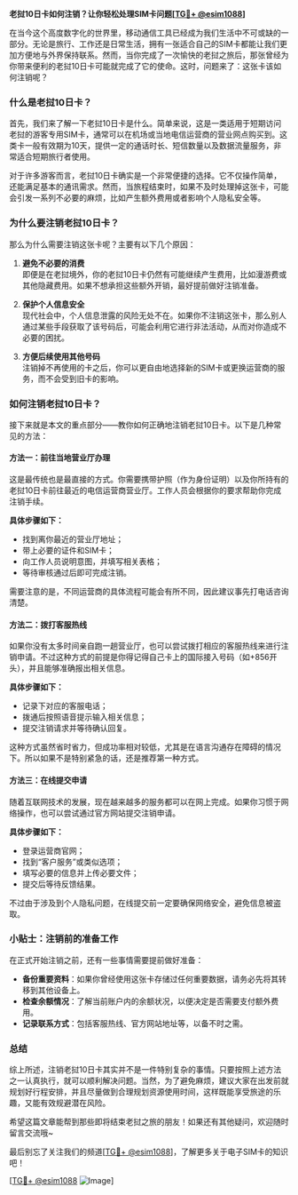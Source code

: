 **老挝10日卡如何注销？让你轻松处理SIM卡问题[[TG💪+ @esim1088](https://t.me/s/esim1088)]**

在当今这个高度数字化的世界里，移动通信工具已经成为我们生活中不可或缺的一部分。无论是旅行、工作还是日常生活，拥有一张适合自己的SIM卡都能让我们更加方便地与外界保持联系。然而，当你完成了一次愉快的老挝之旅后，那张曾经为你带来便利的老挝10日卡可能就完成了它的使命。这时，问题来了：这张卡该如何注销呢？

### 什么是老挝10日卡？

首先，我们来了解一下老挝10日卡是什么。简单来说，这是一类适用于短期访问老挝的游客专用SIM卡，通常可以在机场或当地电信运营商的营业网点购买到。这类卡一般有效期为10天，提供一定的通话时长、短信数量以及数据流量服务，非常适合短期旅行者使用。

对于许多游客而言，老挝10日卡确实是一个非常便捷的选择。它不仅操作简单，还能满足基本的通讯需求。然而，当旅程结束时，如果不及时处理掉这张卡，可能会引发一系列不必要的麻烦，比如产生额外费用或者影响个人隐私安全等。

### 为什么要注销老挝10日卡？

那么为什么需要注销这张卡呢？主要有以下几个原因：

1. **避免不必要的消费**  
   即便是在老挝境外，你的老挝10日卡仍然有可能继续产生费用，比如漫游费或其他隐藏费用。如果不想承担这些额外开销，最好提前做好注销准备。

2. **保护个人信息安全**  
   现代社会中，个人信息泄露的风险无处不在。如果你不注销这张卡，那么别人通过某些手段获取了该号码后，可能会利用它进行非法活动，从而对你造成不必要的困扰。

3. **方便后续使用其他号码**  
   注销掉不再使用的卡之后，你可以更自由地选择新的SIM卡或更换运营商的服务，而不会受到旧卡的影响。

### 如何注销老挝10日卡？

接下来就是本文的重点部分——教你如何正确地注销老挝10日卡。以下是几种常见的方法：

#### 方法一：前往当地营业厅办理
这是最传统也是最直接的方式。你需要携带护照（作为身份证明）以及你所持有的老挝10日卡前往最近的电信运营商营业厅。工作人员会根据你的要求帮助你完成注销手续。

**具体步骤如下：**
- 找到离你最近的营业厅地址；
- 带上必要的证件和SIM卡；
- 向工作人员说明意图，并填写相关表格；
- 等待审核通过后即可完成注销。

需要注意的是，不同运营商的具体流程可能会有所不同，因此建议事先打电话咨询清楚。

#### 方法二：拨打客服热线
如果你没有太多时间亲自跑一趟营业厅，也可以尝试拨打相应的客服热线来进行注销申请。不过这种方式的前提是你得记得自己卡上的国际接入号码（如+856开头），并且能够准确报出相关信息。

**具体步骤如下：**
- 记录下对应的客服电话；
- 拨通后按照语音提示输入相关信息；
- 提交注销请求并等待确认回复。

这种方式虽然省时省力，但成功率相对较低，尤其是在语言沟通存在障碍的情况下。所以如果不是特别紧急的话，还是推荐第一种方式。

#### 方法三：在线提交申请
随着互联网技术的发展，现在越来越多的服务都可以在网上完成。如果你习惯于网络操作，也可以尝试通过官方网站提交注销申请。

**具体步骤如下：**
- 登录运营商官网；
- 找到“客户服务”或类似选项；
- 填写必要的信息并上传必要文件；
- 提交后等待反馈结果。

不过由于涉及到个人隐私问题，在线提交前一定要确保网络安全，避免信息被盗取。

### 小贴士：注销前的准备工作

在正式开始注销之前，还有一些事情需要提前做好准备：
- **备份重要资料**：如果你曾经使用这张卡存储过任何重要数据，请务必先将其转移到其他设备上。
- **检查余额情况**：了解当前账户内的余额状况，以便决定是否需要支付额外费用。
- **记录联系方式**：包括客服热线、官方网站地址等，以备不时之需。

### 总结

综上所述，注销老挝10日卡其实并不是一件特别复杂的事情。只要按照上述方法之一认真执行，就可以顺利解决问题。当然，为了避免麻烦，建议大家在出发前就规划好行程安排，并且尽量做到合理规划资源使用时间，这样既能享受旅途的乐趣，又能有效规避潜在风险。

希望这篇文章能帮到那些即将结束老挝之旅的朋友！如果还有其他疑问，欢迎随时留言交流哦~ 

最后别忘了关注我们的频道[[TG💪+ @esim1088](https://t.me/s/esim1088)]，了解更多关于电子SIM卡的知识吧！ 

[[TG💪+ @esim1088](https://t.me/s/esim1088) ![Image](https://i.postimg.cc/4NQfJmqS/Snipaste-2025-05-13-00-14-12.png)]